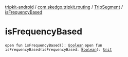[tripkit-android](../../index.md) / [com.skedgo.tripkit.routing](../index.md) / [TripSegment](index.md) / [isFrequencyBased](./is-frequency-based.md)

# isFrequencyBased

`open fun isFrequencyBased(): `[`Boolean`](https://kotlinlang.org/api/latest/jvm/stdlib/kotlin/-boolean/index.html)
`open fun isFrequencyBased(isFrequencyBased: `[`Boolean`](https://kotlinlang.org/api/latest/jvm/stdlib/kotlin/-boolean/index.html)`): `[`Unit`](https://kotlinlang.org/api/latest/jvm/stdlib/kotlin/-unit/index.html)